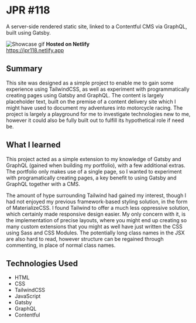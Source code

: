 # JPR \#118

A server-side rendered static site, linked to a Contentful CMS via GraphQL, built using Gatsby.

![Showcase gif](./src/images/jpr_showcase.gif)
**Hosted on Netlify**  
https://jpr118.netlify.app

## Summary

This site was designed as a simple project to enable me to gain some experience using TailwindCSS, as well as experiment with programmatically creating pages using Gatsby and GraphQL. The content is largely placeholder text, built on the premise of a content delivery site which I might have used to document my adventures into motorcycle racing. The project is largely a playground for me to investigate technologies new to me, however it could also be fully built out to fulfill its hypothetical role if need be.

## What I learned

This project acted as a simple extension to my knowledge of Gatsby and GraphQL (gained when building my portfolio), with a few additional extras. The portfolio only makes use of a single page, so I wanted to experiment with programatically creating pages, a key benefit to using Gatsby and GraphQL together with a CMS.

The amount of hype surrounding Tailwind had gained my interest, though I had not enjoyed my previous framework-based styling solution, in the form of MaterializeCSS. I found Tailwind to offer a much less oppressive solution, which certainly made responsive design easier. My only concern with it, is the implementation of precise layouts, where you might end up creating so many custom extensions that you might as well have just written the CSS using Sass and CSS Modules. The potentially long class names in the JSX are also hard to read, however structure can be regained through commenting, in place of normal class names.

## Technologies Used

- HTML
- CSS
- TailwindCSS
- JavaScript
- Gatsby
- GraphQL
- Contentful
